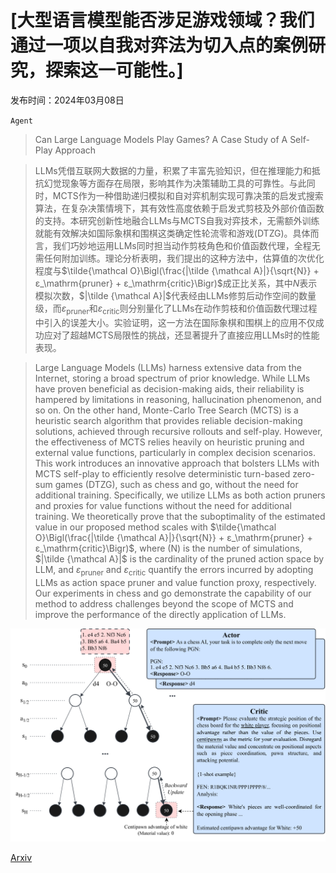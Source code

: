 # [大型语言模型能否涉足游戏领域？我们通过一项以自我对弈法为切入点的案例研究，探索这一可能性。]

发布时间：2024年03月08日

`Agent`

> Can Large Language Models Play Games? A Case Study of A Self-Play Approach

> LLMs凭借互联网大数据的力量，积累了丰富先验知识，但在推理能力和抵抗幻觉现象等方面存在局限，影响其作为决策辅助工具的可靠性。与此同时，MCTS作为一种借助递归模拟和自对弈机制实现可靠决策的启发式搜索算法，在复杂决策情境下，其有效性高度依赖于启发式剪枝及外部价值函数的支持。本研究创新性地融合LLMs与MCTS自我对弈技术，无需额外训练就能有效解决如国际象棋和围棋这类确定性轮流零和游戏(DTZG)。具体而言，我们巧妙地运用LLMs同时担当动作剪枝角色和价值函数代理，全程无需任何附加训练。理论分析表明，我们提出的这种方法中，估算值的次优化程度与$\tilde{\mathcal O}\Bigl(\frac{|\tilde {\mathcal A}|}{\sqrt{N}} + ε_\mathrm{pruner} + ε_\mathrm{critic}\Bigr)$成正比关系，其中$N$表示模拟次数，$|\tilde {\mathcal A}|$代表经由LLMs修剪后动作空间的数量级，而$ε_\mathrm{pruner}$和$ε_\mathrm{critic}$则分别量化了LLMs在动作剪枝和价值函数代理过程中引入的误差大小。实验证明，这一方法在国际象棋和围棋上的应用不仅成功应对了超越MCTS局限性的挑战，还显著提升了直接应用LLMs时的性能表现。

> Large Language Models (LLMs) harness extensive data from the Internet, storing a broad spectrum of prior knowledge. While LLMs have proven beneficial as decision-making aids, their reliability is hampered by limitations in reasoning, hallucination phenomenon, and so on. On the other hand, Monte-Carlo Tree Search (MCTS) is a heuristic search algorithm that provides reliable decision-making solutions, achieved through recursive rollouts and self-play. However, the effectiveness of MCTS relies heavily on heuristic pruning and external value functions, particularly in complex decision scenarios. This work introduces an innovative approach that bolsters LLMs with MCTS self-play to efficiently resolve deterministic turn-based zero-sum games (DTZG), such as chess and go, without the need for additional training. Specifically, we utilize LLMs as both action pruners and proxies for value functions without the need for additional training. We theoretically prove that the suboptimality of the estimated value in our proposed method scales with $\tilde{\mathcal O}\Bigl(\frac{|\tilde {\mathcal A}|}{\sqrt{N}} + ε_\mathrm{pruner} + ε_\mathrm{critic}\Bigr)$, where \(N\) is the number of simulations, $|\tilde {\mathcal A}|$ is the cardinality of the pruned action space by LLM, and $ε_\mathrm{pruner}$ and $ε_\mathrm{critic}$ quantify the errors incurred by adopting LLMs as action space pruner and value function proxy, respectively. Our experiments in chess and go demonstrate the capability of our method to address challenges beyond the scope of MCTS and improve the performance of the directly application of LLMs.

![大型语言模型能否涉足游戏领域？我们通过一项以自我对弈法为切入点的案例研究，探索这一可能性。](../../../paper_images/2403.05632/x1.png)

[Arxiv](https://arxiv.org/abs/2403.05632)